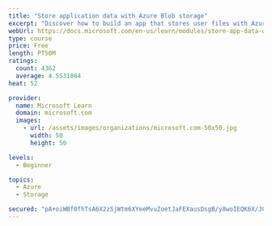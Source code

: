 ```yaml
---
title: "Store application data with Azure Blob storage"
excerpt: "Discover how to build an app that stores user files with Azure Blob storage, use Blob storage in a web app, and use the Azure Storage SDK for .NET Core."
webUrl: https://docs.microsoft.com/en-us/learn/modules/store-app-data-with-azure-blob-storage/
type: course
price: Free
length: PT50M
ratings:
  count: 4362
  average: 4.5531864
heat: 52

provider:
  name: Microsoft Learn
  domain: microsoft.com
  images:
    - url: /assets/images/organizations/microsoft.com-50x50.jpg
      width: 50
      height: 50

levels:
  - Beginner

topics:
  - Azure
  - Storage

secured: "pA+oiWBf0fhTsA6X2zSjWtm6XYeeMvuZoetJaFEXausDsgB/y8woIEQK6X/JG76/FVQYpZjHiBG9RgSiV58FPZcCbJWvZzjZtvC0xORo+J9YeyAfnSt6/l0JaMO5WCFPtEKQtK3MfikJ6yOzP/Pznbgel2cw3re54F0cbqFZyZfeRTt3UUdg2EWr+fe1VzHYzbkGMicIiJaVxv77uCKDAUZjqH+BAhY8ri5wL7qB5Kn4m2FWQtwRmAkyDTUJbeKv3DAcUgBZ7ezcBX5/senACwG7T3yyyfhM+iAIL/lwl2pKXUQpWBwOiE8Ar8cR1Nca3bY+uTZjrihmuCx8AO5HckAYVokyRSdQBaWYpnyeNjb4wZoZuBrHLI/dDe9sGtvEKlRWkWck4rww7muP5N7vEMCIESflS2/g80mYLcxdBII=;8KPQ8LxkjU5aYWkZDIpRAA=="
---
```


